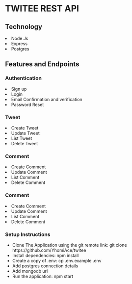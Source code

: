 # TWITEE REST API

## Technology

<li>Node Js</li>
<li>Express</li>
<li>Postgres</li>

## Features and Endpoints

### Authentication

<li>Sign up</li>
<li>Login</li>
<li>Email Confirmation and verification</li>
<li>Password Reset</li>

### Tweet

<li>Create Tweet</li>
<li>Update Tweet</li>
<li>List Tweet</li>
<li>Delete Tweet</li>

### Comment

<li>Create Comment</li>
<li>Update Comment</li>
<li>List Comment</li>
<li>Delete Comment</li>

### Comment

<li>Create Comment</li>
<li>Update Comment</li>
<li>List Comment</li>
<li>Delete Comment</li>


### Setup Instructions

<ul>
    <li>Clone The Application using the git remote link: git clone https://github.com/YhomiAce/twitee </li>
    <li>Install dependencies: npm install</li>
    <li>Create a copy of .env: cp .env.example .env</li>
    <li>Add postgres connection details</li>
    <li>Add mongodb url</li>
    <li>Run the application: npm start</li>
</ul>
